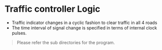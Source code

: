 
# Traffic controller Logic 
- Traffic indicator changes in a cyclic fashion to clear traffic in all 4 roads
- The time interval of signal change is specified in terms of internal clock pulses.

> Please refer the sub directories for the program.

